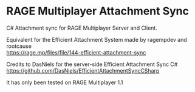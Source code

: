 # RAGE Multiplayer Attachment Sync
C# Attachment sync for RAGE Multiplayer Server and Client. 

Equivalent for the Efficient Attachment System made by ragempdev and rootcause <br/>
https://rage.mp/files/file/144-efficient-attachment-sync

Credits to DasNiels for the server-side Efficient Attachment Sync C# <br/>
https://github.com/DasNiels/EfficientAttachmentSyncCSharp

It has only been tested on RAGE Multiplayer 1.1
